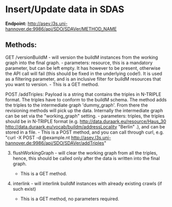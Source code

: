 # Insert/Update data in SDAS

**Endpoint:** http://asev.l3s.uni-hannover.de:9986/api/SDO/SDAVer/METHOD_NAME

## Methods:

GET /versionBuildM - will version the buildM instances from the working graph into the final graph.
    - parameters: resource, this is a mandatory parameter, but can be left empty. It has however to be present, otherwise the  API call will fail (this should be fixed in the underlying code!). It is used as a filtering parameter, and is an inclusive filter for buildM resources that you want to version.
     - This is a GET method.

POST /addTriples: Payload is a string that contains the triples in N-TRIPLE format. The triples have to conform to the buildM schema. The method adds the triples to the intermediate graph 'dummy_graph'. From there the revisioning methods will pick up the data. Internally the intermediate graph can be set via the "working_graph" setting.
    - parameters: triples, the triples should be in N-TRIPLE format (e.g. <http://data.duraark.eu/resource/Haus_30> <http://data.duraark.eu/vocab/buildm/addressLocality> "Berlin" .), and can be stored in a file.
    - This is a POST method, and you can call through curl, e.g. "curl -X POST -d @example.nt http://asev.l3s.uni-hannover.de:9986/api/SDO/SDAVer/addTriples"

3) flushWorkingGraph - will clear the working graph from all the triples, hence, this should be called only after the data is written into the final graph.
    - This is a GET method.

4) interlink - will interlink buildM instances with already existing crawls (if such exist)
    - This is a GET method, no parameters required.
